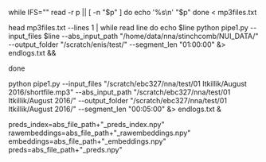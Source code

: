 while IFS="" read -r p || [ -n "$p" ]
do
  echo '%s\n' "$p"
done < mp3files.txt

head mp3files.txt --lines 1 | while read line
do
   echo $line
   python pipe1.py --input_files $line --abs_input_path "/home/data/nna/stinchcomb/NUI_DATA/" --output_folder "/scratch/enis/test/" --segment_len "01:00:00" &> endlogs.txt &&
   
done

python pipe1.py --input_files "/scratch/ebc327/nna/test/01 Itkillik/August 2016/shortfile.mp3" --abs_input_path "/scratch/ebc327/nna/test/01 Itkillik/August 2016/" --output_folder "/scratch/ebc327/nna/test/01 Itkillik/August 2016/" --segment_len "00:05:00" &> endlogs.txt &


preds_index=abs_file_path+"_preds_index.npy"
rawembeddings=abs_file_path+"_rawembeddings.npy"
embeddings=abs_file_path+"_embeddings.npy"
preds=abs_file_path+"_preds.npy"
